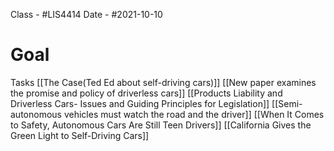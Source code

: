 Class - #LIS4414 
Date - #2021-10-10 


# Goal  



Tasks
[[The Case(Ted Ed about self-driving cars)]]
[[New paper examines the promise and policy of driverless cars]]
[[Products Liability and Driverless Cars- Issues and Guiding Principles for Legislation]]
[[Semi-autonomous vehicles must watch the road and the driver]]
[[When It Comes to Safety, Autonomous Cars Are Still Teen Drivers]]
[[California Gives the Green Light to Self-Driving Cars]]